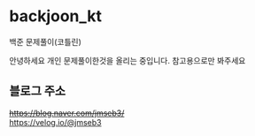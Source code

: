 # backjoon_kt
백준 문제풀이(코틀린)

안녕하세요 개인 문제풀이한것을 올리는 중입니다. 참고용으로만 봐주세요

블로그 주소  
---
~~https://blog.naver.com/jmseb3/~~  
https://velog.io/@jmseb3
